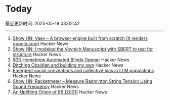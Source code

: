 # Today

最近更新时间: 2025-05-19 03:02:42

--- 
1. [Show HN: Vaev – A browser engine built from scratch (It renders google.com)](https://github.com/skift-org/vaev) Hacker News
2. [Show HN: I modeled the Voynich Manuscript with SBERT to test for structure](https://github.com/brianmg/voynich-nlp-analysis) Hacker News
3. [$30 Homebrew Automated Blinds Opener](https://sifter.org/~simon/journal/20240718.html) Hacker News
4. [Ditching Obsidian and building my own](https://amberwilliams.io/blogs/building-my-own-pkms) Hacker News
5. [Emergent social conventions and collective bias in LLM populations](https://www.science.org/doi/10.1126/sciadv.adu9368) Hacker News
6. [Show HN: Racketmeter – Measure Badminton String Tension Using Sound Frequency](https://www.racketmeter.com/) Hacker News
7. [An Uplifting Origin of 86 (2001)](https://muse.jhu.edu/article/2832) Hacker News

